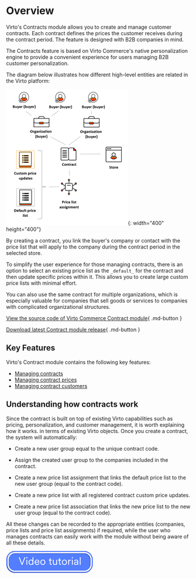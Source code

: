# Overview

Virto's Contracts module allows you to create and manage customer contracts. Each contract defines the prices the customer receives during the contract period. The feature is designed with B2B companies in mind.

The Contracts feature is based on Virto Commerce's native personalization engine to provide a convenient experience for users managing B2B customer personalization.

The diagram below illustrates how different high-level entities are related in the Virto platform:

![Chart depicting contract entities](media/contract-entity-chart.png){: width="400" height="400"}

By creating a contract, you link the buyer's company or contact with the price list that will apply to the company during the contract period in the selected store.

To simplify the user experience for those managing contracts, there is an option to select an existing price list as the `_default_` for the contract and then update specific prices within it. This allows you to create large custom price lists with minimal effort.

You can also use the same contract for multiple organizations, which is especially valuable for companies that sell goods or services to companies with complicated organizational structures.

[View the source code of Virto Commerce Contract module](https://github.com/VirtoCommerce/vc-module-contract){ .md-button }

[Download latest Contract module release](https://github.com/VirtoCommerce/vc-module-contract/releases){ .md-button }

## Key Features
Virto's Contract module contains the following key features:

* [Managing contracts](creating-and-terminating-contracts.md)
* [Managing contract prices](managing-contract-prices.md)
* [Managing contract customers](managing-contract-customers.md)

## Understanding how contracts work

Since the contract is built on top of existing Virto capabilities such as pricing, personalization, and customer management, it is worth explaining how it works.
in terms of existing Virto objects. Once you create a contract, the system will automatically:

* Create a new user group equal to the unique contract code.

* Assign the created user group to the companies included in the contract.

* Create a new price list assignment that links the default price list to the new user group (equal to the contract code).

* Create a new price list with all registered contract custom price updates.

* Create a new price list association that links the new price list to the new user group (equal to the contract code).
    
All these changes can be recorded to the appropriate entities (companies, price lists and price list assignments) if required, while the user who manages contracts can easily work with the module without being aware of all these details.


[![video tutorial](media/video-tutorial-button.png)](https://youtu.be/H6vlkDRPrrs?si=xlte--NF63dg3BBB)